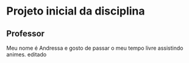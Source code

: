 # Projeto inicial da disciplina

## Professor

Meu nome é Andressa e gosto de passar o meu tempo livre assistindo animes.
editado
